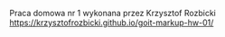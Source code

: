 Praca domowa nr 1 wykonana przez Krzysztof Rozbicki
https://krzysztofrozbicki.github.io/goit-markup-hw-01/